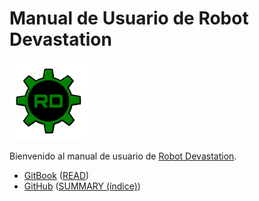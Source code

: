 # Manual de Usuario de Robot Devastation

[![Robot Devastation Logo](../assets/robotDevastation-125px.png)](http://asrob-uc3m.github.io/workgroups/2017-05-28-robot-devastation.html)

Bienvenido al manual de usuario de [Robot Devastation](http://asrob-uc3m.github.io/workgroups/2017-05-28-robot-devastation.html).

- [GitBook](https://legacy.gitbook.com/book/asrob-uc3m/robotdevastation-user-manual) ([READ](https://asrob-uc3m.gitbooks.io/robotdevastation-user-manual/content/es/))
- [GitHub](https://github.com/asrob-uc3m/robotdevastation-user-manual) ([SUMMARY (índice)](https://github.com/asrob-uc3m/robotdevastation-user-manual/blob/master/es/SUMMARY.md))

